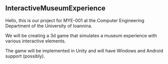 ## InteractiveMuseumExperience

Hello, this is our project for MYE-001 at the Computer Engineering Department of the University of Ioannina.

We will be creating a 3d game that simulates a museum experience with various interactive elements.

The game will be implemented in Unity and will have Windows and Android support (possibly).

